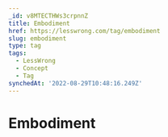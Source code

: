 ```yaml
---
_id: v8MTECTHWs3crpnnZ
title: Embodiment
href: https://lesswrong.com/tag/embodiment
slug: embodiment
type: tag
tags:
  - LessWrong
  - Concept
  - Tag
synchedAt: '2022-08-29T10:48:16.249Z'
---
```


# Embodiment
